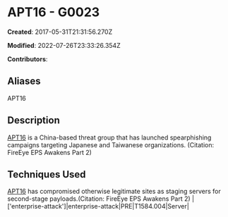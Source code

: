 # APT16 - G0023

**Created**: 2017-05-31T21:31:56.270Z

**Modified**: 2022-07-26T23:33:26.354Z

**Contributors**: 

## Aliases

APT16

## Description

[APT16](https://attack.mitre.org/groups/G0023) is a China-based threat group that has launched spearphishing campaigns targeting Japanese and Taiwanese organizations. (Citation: FireEye EPS Awakens Part 2)

## Techniques Used


[APT16](https://attack.mitre.org/groups/G0023) has compromised otherwise legitimate sites as staging servers for second-stage payloads.(Citation: FireEye EPS Awakens Part 2)
|['enterprise-attack']|enterprise-attack|PRE|T1584.004|Server|

